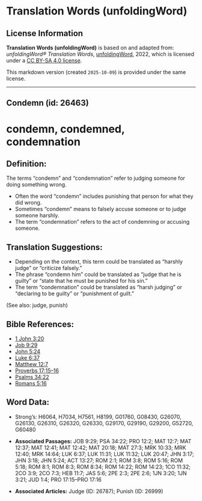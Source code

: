 # Translation Words (unfoldingWord)

## License Information

**Translation Words (unfoldingWord)** is based on and adapted from: _unfoldingWord® Translation Words_, [unfoldingWord](https://unfoldingword.org/utw), 2022, which is licensed under a [CC BY-SA 4.0 license](https://creativecommons.org/licenses/by-sa/4.0/legalcode.en).

This markdown version (created `2025-10-09`) is provided under the same license.



--------------------------------

## Condemn (id: 26463)

condemn, condemned, condemnation
================================

Definition:
-----------

The terms “condemn” and “condemnation” refer to judging someone for doing something wrong.

* Often the word “condemn” includes punishing that person for what they did wrong.
* Sometimes “condemn” means to falsely accuse someone or to judge someone harshly.
* The term “condemnation” refers to the act of condemning or accusing someone.

Translation Suggestions:
------------------------

* Depending on the context, this term could be translated as “harshly judge” or “criticize falsely.”
* The phrase “condemn him” could be translated as “judge that he is guilty” or “state that he must be punished for his sin.”
* The term “condemnation” could be translated as “harsh judging” or “declaring to be guilty” or “punishment of guilt.”

(See also: judge, punish)

Bible References:
-----------------

* [1 John 3:20](https://ref.ly/1John3:20)
* [Job 9:29](https://ref.ly/Job9:29)
* [John 5:24](https://ref.ly/John5:24)
* [Luke 6:37](https://ref.ly/Luke6:37)
* [Matthew 12:7](https://ref.ly/Matt12:7)
* [Proverbs 17:15–16](https://ref.ly/Prov17:15-Prov17:16)
* [Psalms 34:22](https://ref.ly/Ps34:22)
* [Romans 5:16](https://ref.ly/Rom5:16)

Word Data:
----------

* Strong’s: H6064, H7034, H7561, H8199, G01760, G08430, G26070, G26130, G26310, G26320, G26330, G29170, G29190, G29200, G52720, G60480

* **Associated Passages:** JOB 9:29; PSA 34:22; PRO 12:2; MAT 12:7; MAT 12:37; MAT 12:41; MAT 12:42; MAT 20:18; MAT 27:3; MRK 10:33; MRK 12:40; MRK 14:64; LUK 6:37; LUK 11:31; LUK 11:32; LUK 20:47; JHN 3:17; JHN 3:18; JHN 5:24; ACT 13:27; ROM 2:1; ROM 3:8; ROM 5:16; ROM 5:18; ROM 8:1; ROM 8:3; ROM 8:34; ROM 14:22; ROM 14:23; 1CO 11:32; 2CO 3:9; 2CO 7:3; HEB 11:7; JAS 5:6; 2PE 2:3; 2PE 2:6; 1JN 3:20; 1JN 3:21; JUD 1:4; PRO 17:15–PRO 17:16
* **Associated Articles:** Judge (ID: 26787); Punish (ID: 26999)

